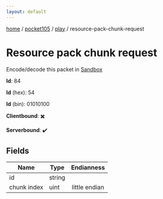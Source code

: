 ```yaml
---
layout: default
---
```


[home](/)  /  [pocket105](/protocol/pocket105)  /  [play](/protocol/pocket105/play)  /  resource-pack-chunk-request

# Resource pack chunk request

Encode/decode this packet in [Sandbox](../../../sandbox/pocket105#Play.ResourcePackChunkRequest)

**Id**: 84

**Id** (hex): 54

**Id** (bin): 01010100

**Clientbound**: ✖️

**Serverbound**: ✔️

## Fields

Name | Type | Endianness
---|---|:---:
id | string | 
chunk index | uint | little endian
